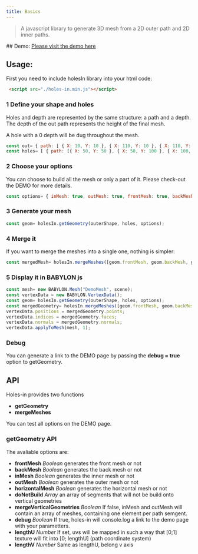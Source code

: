 ```yaml
---
title: Basics
---
```



> A javascript library to generate 3D mesh from a 2D outer path and 2D inner paths.


## Demo:
<a href="https://wanadev.github.io/holes-in/debug/index.html">Please visit the demo here</a>


## Usage:

First you need to include holesIn library into your html code:

```html
 <script src="./holes-in.min.js"></script>
```

### 1 Define your shape and holes


Holes and depth are represented by the same structure: a path and a depth. The depth of the out path represents the height of the final mesh.


A hole with a 0 depth will be dug throughout the mesh.
```javascript
const out= { path: [ { X: 10, Y: 10 }, { X: 110, Y: 10 }, { X: 110, Y: 110 }, { X: 10, Y: 110 } ], depth: 100 };
const holes= [ { path: [{ X: 50, Y: 50 }, { X: 50, Y: 100 }, { X: 100, Y: 100 }, { X: 100, Y: 50 } ], depth: 0 } ];
 ```

### 2 Choose your options
You can choose to build all the mesh or only a part of it. Please check-out the DEMO for more details.
 ```javascript
const options= { inMesh: true, outMesh: true, frontMesh: true, backMesh: true, horizontalMesh: true };
```

### 3 Generate your mesh
```javascript
const geom= holesIn.getGeometry(outerShape, holes, options);
```

### 4 Merge it
If you want to merge the meshes into a single one, nothing is simpler:
```javascript
const mergedMesh= holesIn.mergeMeshes([geom.frontMesh, geom.backMesh, geom.inMesh, geom.outMesh]);
```

### 5 Display it in BABYLON js

 ```javascript
const mesh= new BABYLON.Mesh("DemoMesh", scene);
const vertexData = new BABYLON.VertexData();
const geom= holesIn.getGeometry(outerShape, holes, options);
const mergedGeometry= holesIn.mergeMeshes([geom.frontMesh, geom.backMesh, geom.inMesh, geom.outMesh, geom.horizontalMesh]);
vertexData.positions = mergedGeometry.points;
vertexData.indices = mergedGeometry.faces;
vertexData.normals = mergedGeometry.normals;
vertexData.applyToMesh(mesh, 1);
```

### Debug

You can generate a link to the DEMO page by passing the **debug = true** option to getGeometry.


## API

Holes-in provides two functions

- **getGeometry**
- **mergeMeshes**

You can test all options on the DEMO page.

### getGeometry API

The avaliable options are:

- **frontMesh** *Boolean* generates the front mesh or not
- **backMesh** *Boolean* generates the back mesh or not
- **inMesh** *Boolean* generates the inner mesh or not
- **outMesh** *Boolean* generates the outer mesh or not
- **horizontalMesh** *Boolean* generates the horizontal mesh or not
- **doNotBuild** *Array* an array of segments that will not be build onto vertical geometries
- **mergeVerticalGeometries** *Boolean* If false, inMesh and outMesh will contain an array of meshes, containing one element per path semgent.
- **debug** *Boolean* If true, holes-in will console.log a link to the demo page with your parametters.
- **lengthU** *Number* If set, uvs will be mapped in such a way that [0;1] texture will fit into [0; lengthU] (path coordinate system)
- **lengthV** *Number* Same as lengthU, belong v axis
